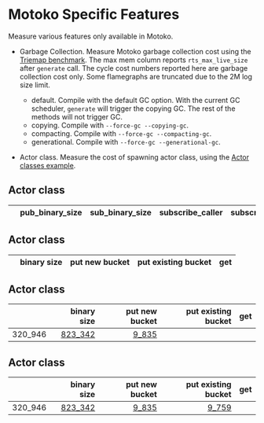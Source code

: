 # Motoko Specific Features

Measure various features only available in Motoko.

* Garbage Collection. Measure Motoko garbage collection cost using the [Triemap benchmark](https://github.com/dfinity/canister-profiling/blob/main/collections/motoko/src/triemap.mo). The max mem column reports `rts_max_live_size` after `generate` call. The cycle cost numbers reported here are garbage collection cost only. Some flamegraphs are truncated due to the 2M log size limit.

  - default. Compile with the default GC option. With the current GC scheduler, `generate` will trigger the copying GC. The rest of the methods will not trigger GC.
  - copying. Compile with `--force-gc --copying-gc`.
  - compacting. Compile with `--force-gc --compacting-gc`.
  - generational. Compile with `--force-gc --generational-gc`.

* Actor class. Measure the cost of spawning actor class, using the [Actor classes example](https://github.com/dfinity/examples/tree/master/motoko/classes).




## Actor class

| |pub_binary_size|sub_binary_size|subscribe_caller|subscribe_callee|publish_caller|publish_callee|
|--|--:|--:|--:|--:|--:|--:|


## Actor class

| |binary size|put new bucket|put existing bucket|get|
|--|--:|--:|--:|--:|


## Actor class

| |binary size|put new bucket|put existing bucket|get|
|--|--:|--:|--:|--:|
|320_946|[823_342](map_put.svg)|[9_835](map_put_existing.svg)|

## Actor class

| |binary size|put new bucket|put existing bucket|get|
|--|--:|--:|--:|--:|
|320_946|[823_342](map_put.svg)|[9_835](map_put_existing.svg)|[9_759](map_get.svg)|
